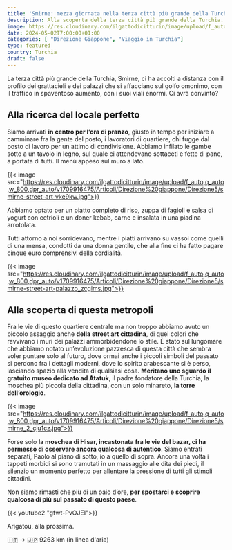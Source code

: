 ```yaml
---
title: 'Smirne: mezza giornata nella terza città più grande della Turchia'
description: Alla scoperta della terza città più grande della Turchia. Smirne, la metropoli che non ti aspetti
image: https://res.cloudinary.com/ilgattodicitturin/image/upload/f_auto,q_auto,w_800,dpr_auto/v1713011125/Articoli/Direzione%20giappone/Direzione5/smirne_ykcryb.jpg
date: 2024-05-02T7:00:00+01:00
categories: [ "Direzione Giappone", "Viaggio in Turchia"]
type: featured  
country: Turchia 
draft: false
---
```


La terza città più grande della Turchia, Smirne, ci ha accolti a distanza con il profilo dei grattacieli e dei palazzi che si affacciano sul golfo omonimo, con il traffico in spaventoso aumento, con i suoi viali enormi. Ci avrà convinto?

## Alla ricerca del locale perfetto
Siamo arrivati **in centro per l’ora di pranzo**, giusto in tempo per iniziare a camminare fra la gente del posto, i lavoratori di quartiere, chi fugge dal posto di lavoro per un attimo di condivisione.
Abbiamo infilato le gambe sotto a un tavolo in legno, sul quale ci attendevano sottaceti e fette di pane, a portata di tutti. Il menù appeso sul muro a lato.

{{< image src="https://res.cloudinary.com/ilgattodicitturin/image/upload/f_auto,q_auto,w_800,dpr_auto/v1709916475/Articoli/Direzione%20giappone/Direzione5/smirne-street-art_vke9kw.jpg">}}

Abbiamo optato per un piatto completo di riso, zuppa di fagioli e salsa di yogurt con cetrioli e un doner kebab, carne e insalata in una piadina arrotolata. 

Tutti attorno a noi sorridevano, mentre i piatti arrivano su vassoi come quelli di una mensa, condotti da una donna gentile, che alla fine ci ha fatto pagare cinque euro comprensivi della cordialità. 

{{< image src="https://res.cloudinary.com/ilgattodicitturin/image/upload/f_auto,q_auto,w_800,dpr_auto/v1709916475/Articoli/Direzione%20giappone/Direzione5/smirne-street-art-palazzo_zcgims.jpg">}}

## Alla scoperta di questa metropoli
Fra le vie di questo quartiere centrale ma non troppo abbiamo avuto un piccolo assaggio anche **della street art cittadina**, di quei colori che ravvivano i muri dei palazzi ammorbidendone lo stile.
È stato sul lungomare che abbiamo notato un’evoluzione pazzesca di questa città che sembra voler puntare solo al futuro, dove ormai anche i piccoli simboli del passato si perdono fra i dettagli moderni, dove lo spirito arabescante si è perso, lasciando spazio alla vendita di qualsiasi cosa. 
**Meritano uno sguardo il gratuito museo dedicato ad Atatuk**, il padre fondatore della Turchia, la moschea più piccola della cittadina, con un solo minareto, **la torre dell’orologio**. 

{{< image src="https://res.cloudinary.com/ilgattodicitturin/image/upload/f_auto,q_auto,w_800,dpr_auto/v1709916475/Articoli/Direzione%20giappone/Direzione5/smirne_2_cju1cz.jpg">}}

Forse solo **la moschea di Hisar, incastonata fra le vie del bazar, ci ha permesso di osservare ancora qualcosa di autentico**. Siamo entrati separati, Paolo al piano di sotto, io a quello di sopra. Ancora una volta i tappeti morbidi si sono tramutati in un massaggio alle dita dei piedi, il silenzio un momento perfetto per allentare la pressione di tutti gli stimoli cittadini. 

Non siamo rimasti che più di un paio d’ore, **per spostarci e scoprire qualcosa di più sul passato di questo paese**. 

{{< youtube2 "gfwt-PvOJEI">}}

Arigatou, alla prossima.

🇮🇹 → 🇯🇵 9263 km (in linea d'aria)
